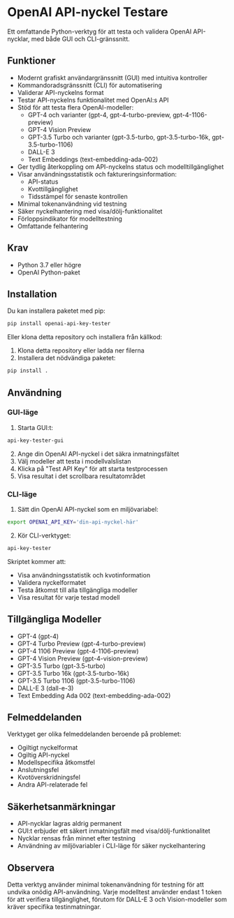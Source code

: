 # OpenAI API-nyckel Testare

Ett omfattande Python-verktyg för att testa och validera OpenAI API-nycklar, med både GUI och CLI-gränssnitt.

## Funktioner

- Modernt grafiskt användargränssnitt (GUI) med intuitiva kontroller
- Kommandoradsgränssnitt (CLI) för automatisering
- Validerar API-nyckelns format
- Testar API-nyckelns funktionalitet med OpenAI:s API
- Stöd för att testa flera OpenAI-modeller:
  - GPT-4 och varianter (gpt-4, gpt-4-turbo-preview, gpt-4-1106-preview)
  - GPT-4 Vision Preview
  - GPT-3.5 Turbo och varianter (gpt-3.5-turbo, gpt-3.5-turbo-16k, gpt-3.5-turbo-1106)
  - DALL-E 3
  - Text Embeddings (text-embedding-ada-002)
- Ger tydlig återkoppling om API-nyckelns status och modelltillgänglighet
- Visar användningsstatistik och faktureringsinformation:
  - API-status
  - Kvottillgänglighet
  - Tidsstämpel för senaste kontrollen
- Minimal tokenanvändning vid testning
- Säker nyckelhantering med visa/dölj-funktionalitet
- Förloppsindikator för modelltestning
- Omfattande felhantering

## Krav

- Python 3.7 eller högre
- OpenAI Python-paket

## Installation

Du kan installera paketet med pip:

```bash
pip install openai-api-key-tester
```

Eller klona detta repository och installera från källkod:

1. Klona detta repository eller ladda ner filerna
2. Installera det nödvändiga paketet:

```bash
pip install .
```

## Användning

### GUI-läge

1. Starta GUI:t:
```bash
api-key-tester-gui
```

2. Ange din OpenAI API-nyckel i det säkra inmatningsfältet
3. Välj modeller att testa i modellvalslistan
4. Klicka på "Test API Key" för att starta testprocessen
5. Visa resultat i det scrollbara resultatområdet

### CLI-läge

1. Sätt din OpenAI API-nyckel som en miljövariabel:
```bash
export OPENAI_API_KEY='din-api-nyckel-här'
```

2. Kör CLI-verktyget:
```bash
api-key-tester
```

Skriptet kommer att:
- Visa användningsstatistik och kvotinformation
- Validera nyckelformatet
- Testa åtkomst till alla tillgängliga modeller
- Visa resultat för varje testad modell

## Tillgängliga Modeller

- GPT-4 (gpt-4)
- GPT-4 Turbo Preview (gpt-4-turbo-preview)
- GPT-4 1106 Preview (gpt-4-1106-preview)
- GPT-4 Vision Preview (gpt-4-vision-preview)
- GPT-3.5 Turbo (gpt-3.5-turbo)
- GPT-3.5 Turbo 16k (gpt-3.5-turbo-16k)
- GPT-3.5 Turbo 1106 (gpt-3.5-turbo-1106)
- DALL-E 3 (dall-e-3)
- Text Embedding Ada 002 (text-embedding-ada-002)

## Felmeddelanden

Verktyget ger olika felmeddelanden beroende på problemet:
- Ogiltigt nyckelformat
- Ogiltig API-nyckel
- Modellspecifika åtkomstfel
- Anslutningsfel
- Kvotöverskridningsfel
- Andra API-relaterade fel

## Säkerhetsanmärkningar

- API-nycklar lagras aldrig permanent
- GUI:t erbjuder ett säkert inmatningsfält med visa/dölj-funktionalitet
- Nycklar rensas från minnet efter testning
- Användning av miljövariabler i CLI-läge för säker nyckelhantering

## Observera

Detta verktyg använder minimal tokenanvändning för testning för att undvika onödig API-användning. Varje modelltest använder endast 1 token för att verifiera tillgänglighet, förutom för DALL-E 3 och Vision-modeller som kräver specifika testinmatningar.
